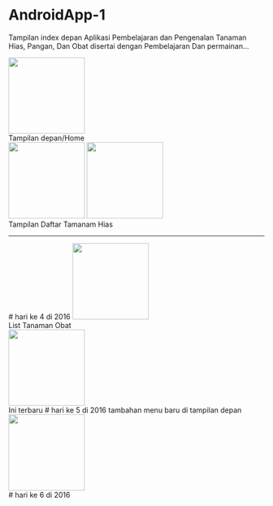 # AndroidApp-1
Tampilan index depan
Aplikasi Pembelajaran dan Pengenalan Tanaman Hias, Pangan, Dan Obat disertai dengan Pembelajaran Dan permainan...

<img src="https://scontent-sin1-1.xx.fbcdn.net/hphotos-xfa1/v/t1.0-9/12400959_965086096911431_9100901935021836051_n.jpg?oh=fb8c799a7018f686ce54b62cf549f666&oe=571BD953" width="150px"/><br/> Tampilan depan/Home<br/>
<img src="https://scontent-sin1-1.xx.fbcdn.net/hphotos-xap1/v/t1.0-9/12410558_965086486911392_7232648222129163941_n.jpg?oh=20a332621c5f36c195abe86e05af0cad&oe=571D4E00" width="150px"/>
<img src="https://scontent-sin1-1.xx.fbcdn.net/hphotos-xpa1/v/t1.0-9/1001971_965086736911367_7702032605825443312_n.jpg?oh=6ec15b6b20da3789fe90351e22bb2f24&oe=571D3EBC" width="150px" />
<br/>Tampilan Daftar Tamanam Hias<br/>
<hr/>
# hari ke 4 di 2016
<img src="https://scontent-sin1-1.xx.fbcdn.net/hphotos-xfp1/v/t1.0-9/1003586_965576260195748_3680214295368551411_n.jpg?oh=206651ffc256ef2c7a092a5e267e961b&oe=57095BB2" width="150px"/><br/>
List Tanaman Obat<br/>
<img src="https://scontent-sin1-1.xx.fbcdn.net/hphotos-xat1/v/t1.0-9/10624641_965581606861880_7741738159352526512_n.jpg?oh=0dd8303be298ed9c7c8122bc82ec843e&oe=571A83EF" width="150px"><br/>
Ini terbaru
# hari ke 5 di 2016
tambahan menu baru di tampilan depan<br/>
<img src="https://scontent-sin1-1.xx.fbcdn.net/hphotos-xta1/v/t1.0-9/926_966217800131594_1622636929907622109_n.jpg?oh=2321df0b9aec761011374e9ae2666c6b&oe=5712F652" width="150px">
<br/>
# hari ke 6 di 2016
